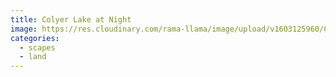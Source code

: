 ```yaml
---
title: Colyer Lake at Night
image: https://res.cloudinary.com/rama-llama/image/upload/v1603125960/Colyer_rahxyz_kt6kfv.jpg
categories:
  - scapes
  - land
---
```

